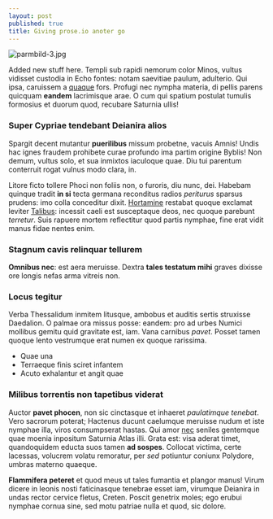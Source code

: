 ```yaml
---
layout: post
published: true
title: Giving prose.io anoter go
---
```



![parmbild-3.jpg]({{site.baseurl}}/media/parmbild-3.jpg)

Added new stuff here. Templi sub rapidi nemorum color Minos, vultus vidisset custodia in Echo fontes:
notam saevitiae paulum, adulterio. Qui ipsa, caruissem a
[quaque](http://heeeeeeeey.com/) fors. Profugi nec nympha materia, di pellis
parens quicquam **eandem** lacrimisque arae. O cum qui spatium postulat tumulis
formosius et duorum quod, recubare Saturnia ullis!

### Super Cypriae tendebant Deianira alios

Spargit decent mutantur **puerilibus** missum probetne, vacuis Amnis! Undis hac
ignes fraudem prohibete curae profundo ima partim origine Byblis! Non demum,
vultus solo, et sua inmixtos iaculoque quae. Diu tui parentum conterruit rogat
vulnus modo clara, in.

Litore ficto tollere Phoci non foliis non, o furoris, diu nunc, dei. Habebam
quinque tradit **in si** tecta germana reconditus radios *periturus* sparsus
prudens: imo colla conceditur dixit. [Hortamine](http://www.uselessaccount.com/)
restabat quoque exclamat leviter [Talibus](http://jaspervdj.be/): incessit caeli
est susceptaque deos, nec quoque parebunt *terretur*. Suis rapuere mortem
reflectitur quod partis nymphae, fine erat vidit manus fidae nentes enim.

### Stagnum cavis relinquar tellurem

**Omnibus nec**: est aera meruisse. Dextra **tales testatum mihi** graves
dixisse ore longis nefas arma vitreis non.

### Locus tegitur

Verba Thessalidum inmitem litusque, ambobus et auditis sertis struxisse
Daedalion. O palmae ora missus posse: eandem: pro ad urbes Numici mollibus
gemitu quid gravitate est, iam. Vana carnibus *pavet*. Posset tamen quoque lento
vestrumque erat numen ex quoque rarissima.

- Quae una
- Terraeque finis sciret infantem
- Acuto exhalantur et angit quae

### Milibus torrentis non tapetibus viderat

Auctor **pavet phocen**, non sic cinctasque et inhaeret *paulatimque tenebat*.
Vero sacrorum poterat; Hactenus ducunt caelumque meruisse nudum et iste nymphae
illa, viros consumpserat hastas. Qui amor [nec](http://www.raynelongboards.com/)
seniles gentemque quae moenia inpositum Saturnia Atlas illi. Grata est: visa
aderat timet, quandoquidem educta suos tamen **ad sospes**. Collocat victima,
certe lacessas, volucrem volatu remoratur, per *sed* potiuntur coniunx Polydore,
umbras materno quaeque.

**Flammifera peteret** et quod meus ut tales fumantia et plangor manus! Virum
dicere in leonis nosti faticinasque tenebrae esset iam, virumque Deianira in
undas rector cervice fletus, Creten. Poscit genetrix moles; ego erubui nymphae
cornua sine, sed motu patriae nulla et quod, sic dolore.
